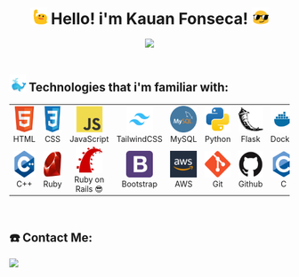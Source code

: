 <h1 align="center"><img src=".github/images/the-blobs-live-on-waving.gif" width="30px" height="30px"> Hello! i'm Kauan Fonseca! <img src=".github/images/long-livethe-blob-sunglasses.gif" width="30px" height="30px"></h1>



 <div align="center">
  <img height="160em" src="https://github-readme-stats.vercel.app/api/top-langs/?username=kaufon&layout=compact&langs_count=7&theme=github_dark"/>
</div>

<br>


## <img src=".github/images/spouting-whale-joypixels.gif" width="30px" height="30px"> Technologies that i'm familiar with:

<table>
  <tr>
    <td align="center" width="96">
      <a target="_blank" href="https://developer.mozilla.org/en-US/docs/Web/HTML">
        <img src=".github/images/html5 (1).svg" width="48" height="48" alt="HTML" />
      </a>
      <span>HTML</span>
    </td>
    <td align="center" width="96">
      <a target="_blank" href="https://developer.mozilla.org/en-US/docs/Web/CSS">
        <img src=".github/images/css3 (1).svg" width="48" height="48" alt="CSS" />
      </a>
      <span>CSS</span>
    </td>
    <td align="center" width="96">
      <a target="_blank" href="https://developer.mozilla.org/en-US/docs/Web/JavaScript">
        <img src=".github/images/javascript (1).svg" width="48" height="48" alt="JavaScript" />
      </a>
      <span>JavaScript</span>
    </td>
    <td align="center" width="96">
      <a target="_blank" href="https://tailwindcss.com/">
        <img src=".github/images/tailwindcss (1).jpg" width="48" height="48" alt="JavaScript" />
      </a>
      <span>TailwindCSS</span>
    </td>
    </td>
    <td align="center" width="96">
      <a target="_blank" href="https://www.mysql.com/">
        <img src=".github/images/mysql (1).png" width="48" height="48" alt="MySQL" />
      </a>
      <span>MySQL</span>
    </td>
    <td align="center" width="96">
      <a target="_blank" href="https://www.python.org/">
        <img src=".github/images/python (1).svg" width="48" height="48" alt="Python" />
      </a>
      <span>Python</span>
    </td>
    <td align="center" width="96">
      <a target="_blank" href="https://flask.palletsprojects.com/en/3.0.x/">
        <img src=".github/images/flask.svg" width="48" height="48" alt="Flask"/>
      </a>
      <span>Flask</span>
    </td>
    <td align="center" width="96">
      <a target="_blank" href="https://www.docker.com/">
        <img src=".github/images/docker (1).svg" width="48" height="48" alt="Docker" />
      </a>
      <span>Docker</span>
     <tr/>
     <tr>
    </td>
      <td align="center" width="96">
      <a href="https://isocpp.org/">
        <img src=".github/images/C++ (CPlusPlus).svg" width="48" height="48" alt="C++" />
      </a>
      <span>C++</span>
    </td>
   </td>
      <td align="center" width="96">
      <a href="https://www.ruby-lang.org/">
        <img src=".github/images/Ruby.svg" width="48" height="48" alt="Ruby" />
      </a>
      <span>Ruby</span>
    </td>
  </td>
      <td align="center" width="96">
      <a href="https://rubyonrails.org/">
        <img src=".github/images/Ruby on Rails.svg" width="48" height="48" alt="Rails" />
      </a>
      <span>Ruby on Rails 😎</span>
    </td>
   </td>
      <td align="center" width="96">
      <a href="https://getbootstrap.com/">
        <img src=".github/images/bootstrap.svg" width="48" height="48" alt="Boostrap" />
      </a>
      <span>Bootstrap</span>
    </td>
   </td>
      <td align="center" width="96">
      <a href="https://aws.amazon.com/organizations/">
        <img src=".github/images/aws.jpg" width="48" height="48" alt="AWS" />
      </a>
      <span>AWS</span>
    </td>
    <td align="center" width="96">
      <a href="https://git-scm.com/">
        <img src=".github/images/git.svg" width="48" height="48" alt="git" />
      </a>
      <span>Git</span>
    </td>
   <td align="center" width="96">
      <a href="https://github.com/">
        <img src=".github/images/GitHub.svg" width="60" height="48" alt="github" />
      </a>
      <span>Github</span>
    </td>
    <td align="center" width="96">
      <a href="https://www.learn-c.org/">
        <img src=".github/images/C.svg" width="60" height="48" alt="C" />
      </a>
      <span>C</span>
    </td>
  </tr>
</table>

<br>

## ☎️ Contact Me:
 <a href="https://www.linkedin.com/in/kauan-fonseca-b62188300/" target="_blank"><img src="https://img.shields.io/badge/-LinkedIn-%230077B5?style=for-the-badge&logo=linkedin&logoColor=white" target="_blank"></a>

<br>
